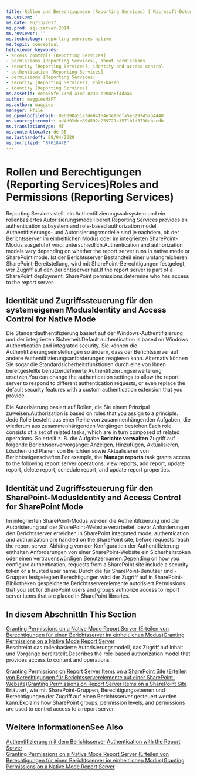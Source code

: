 ```yaml
---
title: Rollen und Berechtigungen (Reporting Services) | Microsoft-Dokumentation
ms.custom: ''
ms.date: 06/13/2017
ms.prod: sql-server-2014
ms.reviewer: ''
ms.technology: reporting-services-native
ms.topic: conceptual
helpviewer_keywords:
- access controls [Reporting Services]
- permissions [Reporting Services], about permissions
- security [Reporting Services], identity and access control
- authentication [Reporting Services]
- permissions [Reporting Services]
- security [Reporting Services], role-based
- identity [Reporting Services]
ms.assetid: eea655fe-43ed-418d-8233-b288a8f4daa4
author: maggiesMSFT
ms.author: maggies
manager: kfile
ms.openlocfilehash: 0e6098a51afde04164e3ef0dfa5e5297457b4440
ms.sourcegitcommit: ad4d92dce894592a259721a1571b1d8736abacdb
ms.translationtype: MT
ms.contentlocale: de-DE
ms.lasthandoff: 08/04/2020
ms.locfileid: "87618478"
---
```

# <a name="roles-and-permissions-reporting-services"></a><span data-ttu-id="221cd-102">Rollen und Berechtigungen (Reporting Services)</span><span class="sxs-lookup"><span data-stu-id="221cd-102">Roles and Permissions (Reporting Services)</span></span>
  <span data-ttu-id="221cd-103">Reporting Services stellt ein Authentifizierungssubsystem und ein rollenbasiertes Autorisierungsmodell bereit.</span><span class="sxs-lookup"><span data-stu-id="221cd-103">Reporting Services provides an authentication subsystem and role-based authorization model.</span></span> <span data-ttu-id="221cd-104">Authentifizierungs- und Autorisierungsmodelle sind je nachdem, ob der Berichtsserver im einheitlichen Modus oder im integrierten SharePoint-Modus ausgeführt wird, unterschiedlich.</span><span class="sxs-lookup"><span data-stu-id="221cd-104">Authentication and authorization models vary depending on whether the report server runs in native mode or SharePoint mode.</span></span> <span data-ttu-id="221cd-105">Ist der Berichtsserver Bestandteil einer umfangreicheren SharePoint-Bereitstellung, wird mit SharePoint-Berechtigungen festgelegt, wer Zugriff auf den Berichtsserver hat.</span><span class="sxs-lookup"><span data-stu-id="221cd-105">If the report server is part of a SharePoint deployment, SharePoint permissions determine who has access to the report server.</span></span>  
  
## <a name="identity-and-access-control-for-native-mode"></a><span data-ttu-id="221cd-106">Identität und Zugriffssteuerung für den systemeigenen Modus</span><span class="sxs-lookup"><span data-stu-id="221cd-106">Identity and Access Control for Native Mode</span></span>  
 <span data-ttu-id="221cd-107">Die Standardauthentifizierung basiert auf der Windows-Authentifizierung und der integrierten Sicherheit.</span><span class="sxs-lookup"><span data-stu-id="221cd-107">Default authentication is based on Windows Authentication and integrated security.</span></span> <span data-ttu-id="221cd-108">Sie können die Authentifizierungseinstellungen so ändern, dass der Berichtsserver auf andere Authentifizierungsanforderungen reagieren kann. Alternativ können Sie sogar die Standardsicherheitsfunktionen durch eine von Ihnen bereitgestellte benutzerdefinierte Authentifizierungserweiterung ersetzen.</span><span class="sxs-lookup"><span data-stu-id="221cd-108">You can change the authentication settings to allow the report server to respond to different authentication requests, or even replace the default security features with a custom authentication extension that you provide.</span></span>  
  
 <span data-ttu-id="221cd-109">Die Autorisierung basiert auf Rollen, die Sie einem Prinzipal zuweisen.</span><span class="sxs-lookup"><span data-stu-id="221cd-109">Authorization is based on roles that you assign to a principle.</span></span> <span data-ttu-id="221cd-110">Jede Rolle besteht aus einer Reihe von zusammenhängenden Aufgaben, die wiederum aus zusammenhängenden Vorgängen bestehen.</span><span class="sxs-lookup"><span data-stu-id="221cd-110">Each role consists of a set of related tasks, which are in turn composed of related operations.</span></span> <span data-ttu-id="221cd-111">So erteilt z. B. die Aufgabe **Berichte verwalten** Zugriff auf folgende Berichtsservervorgänge: Anzeigen, Hinzufügen, Aktualisieren, Löschen und Planen von Berichten sowie Aktualisieren von Berichtseigenschaften.</span><span class="sxs-lookup"><span data-stu-id="221cd-111">For example, the **Manage reports** task grants access to the following report server operations: view reports, add report, update report, delete report, schedule report, and update report properties.</span></span>  
  
## <a name="identity-and-access-control-for-sharepoint-mode"></a><span data-ttu-id="221cd-112">Identität und Zugriffssteuerung für den SharePoint-Modus</span><span class="sxs-lookup"><span data-stu-id="221cd-112">Identity and Access Control for SharePoint Mode</span></span>  
 <span data-ttu-id="221cd-113">Im integrierten SharePoint-Modus werden die Authentifizierung und die Autorisierung auf der SharePoint-Website verarbeitet, bevor Anforderungen den Berichtsserver erreichen.</span><span class="sxs-lookup"><span data-stu-id="221cd-113">In SharePoint integrated mode, authentication and authorization are handled on the SharePoint site, before requests reach the report server.</span></span> <span data-ttu-id="221cd-114">Abhängig von der Konfiguration der Authentifizierung enthalten Anforderungen von einer SharePoint-Website ein Sicherheitstoken oder einen vertrauenswürdigen Benutzernamen.</span><span class="sxs-lookup"><span data-stu-id="221cd-114">Depending on how you configure authentication, requests from a SharePoint site include a security token or a trusted user name.</span></span> <span data-ttu-id="221cd-115">Durch die für SharePoint-Benutzer und -Gruppen festgelegten Berechtigungen wird der Zugriff auf in SharePoint-Bibliotheken gespeicherte Berichtsserverelemente autorisiert.</span><span class="sxs-lookup"><span data-stu-id="221cd-115">Permissions that you set for SharePoint users and groups authorize access to report server items that are placed in SharePoint libraries.</span></span>  
  
## <a name="in-this-section"></a><span data-ttu-id="221cd-116">In diesem Abschnitt</span><span class="sxs-lookup"><span data-stu-id="221cd-116">In This Section</span></span>  
 [<span data-ttu-id="221cd-117">Granting Permissions on a Native Mode Report Server (Erteilen von Berechtigungen für einen Berichtsserver im einheitlichen Modus)</span><span class="sxs-lookup"><span data-stu-id="221cd-117">Granting Permissions on a Native Mode Report Server</span></span>](granting-permissions-on-a-native-mode-report-server.md)  
 <span data-ttu-id="221cd-118">Beschreibt das rollenbasierte Autorisierungsmodell, das Zugriff auf Inhalt und Vorgänge bereitstellt.</span><span class="sxs-lookup"><span data-stu-id="221cd-118">Describes the role-based authorization model that provides access to content and operations.</span></span>  
  
 [<span data-ttu-id="221cd-119">Granting Permissions on Report Server Items on a SharePoint Site (Erteilen von Berechtigungen für Berichtsserverelemente auf einer SharePoint-Website)</span><span class="sxs-lookup"><span data-stu-id="221cd-119">Granting Permissions on Report Server Items on a SharePoint Site</span></span>](granting-permissions-on-report-server-items-on-a-sharepoint-site.md)  
 <span data-ttu-id="221cd-120">Erläutert, wie mit SharePoint-Gruppen, Berechtigungsebenen und Berechtigungen der Zugriff auf einen Berichtsserver gesteuert werden kann.</span><span class="sxs-lookup"><span data-stu-id="221cd-120">Explains how SharePoint groups, permission levels, and permissions are used to control access to a report server.</span></span>  
  
## <a name="see-also"></a><span data-ttu-id="221cd-121">Weitere Informationen</span><span class="sxs-lookup"><span data-stu-id="221cd-121">See Also</span></span>  
 <span data-ttu-id="221cd-122">[Authentifizierung mit dem Berichtsserver](authentication-with-the-report-server.md) </span><span class="sxs-lookup"><span data-stu-id="221cd-122">[Authentication with the Report Server](authentication-with-the-report-server.md) </span></span>  
 [<span data-ttu-id="221cd-123">Granting Permissions on a Native Mode Report Server (Erteilen von Berechtigungen für einen Berichtsserver im einheitlichen Modus)</span><span class="sxs-lookup"><span data-stu-id="221cd-123">Granting Permissions on a Native Mode Report Server</span></span>](granting-permissions-on-a-native-mode-report-server.md)  
  
  
